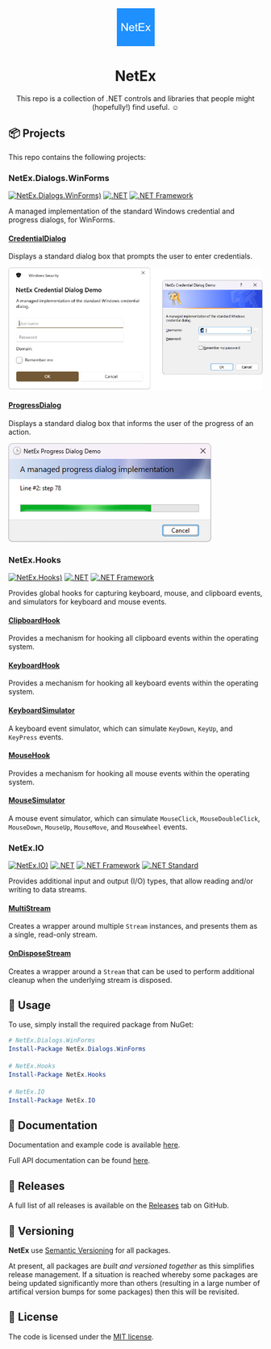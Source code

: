 ﻿<div align="center">

<img src="res/images/icon.png" alt="NetEx.WinForms.ProgressDialog" width="75" />

# NetEx

This repo is a collection of .NET controls and libraries that people might (hopefully!) find useful. :relaxed:

</div>

## 📦 Projects

This repo contains the following projects:

### NetEx.Dialogs.WinForms
[![NetEx.Dialogs.WinForms)](https://img.shields.io/nuget/v/NetEx.Dialogs.WinForms.svg)](https://www.nuget.org/packages/NetEx.Dialogs.WinForms/) [![.NET](https://img.shields.io/badge/.net%20-5.0+-8A2BE2)](https://dotnet.microsoft.com/download) [![.NET Framework](https://img.shields.io/badge/.net%20framework-2.0+-8A2BE2)](https://dotnet.microsoft.com/en-us/download/dotnet-framework)

A managed implementation of the standard Windows credential and progress dialogs, for WinForms.

#### [CredentialDialog](https://peckmore.github.io/NetEx/overview/dialogs.winforms/credentialdialog.html)
Displays a standard dialog box that prompts the user to enter credentials.

![Credential Dialog)](res/images/credential-dialog-both.png)

#### [ProgressDialog](https://peckmore.github.io/NetEx/overview/dialogs.winforms/progressdialog.html)
Displays a standard dialog box that informs the user of the progress of an action.

![Progress Dialog)](res/images/progress-dialog-new.png)

### NetEx.Hooks
[![NetEx.Hooks)](https://img.shields.io/nuget/v/NetEx.Hooks.svg)](https://www.nuget.org/packages/NetEx.Hooks/) [![.NET](https://img.shields.io/badge/.net%20-5.0+-8A2BE2)](https://dotnet.microsoft.com/download) [![.NET Framework](https://img.shields.io/badge/.net%20framework-2.0+-8A2BE2)](https://dotnet.microsoft.com/en-us/download/dotnet-framework)

Provides global hooks for capturing keyboard, mouse, and clipboard events, and simulators for keyboard and mouse events.

#### [ClipboardHook](https://peckmore.github.io/NetEx/overview/hooks/clipboardhook.html)
Provides a mechanism for hooking all clipboard events within the operating system.

#### [KeyboardHook](https://peckmore.github.io/NetEx/overview/hooks/keyboardhook.html)
Provides a mechanism for hooking all keyboard events within the operating system.
#### [KeyboardSimulator](https://peckmore.github.io/NetEx/overview/hooks/keyboardsimulator.html)
A keyboard event simulator, which can simulate `KeyDown`, `KeyUp`, and `KeyPress` events.
#### [MouseHook](https://peckmore.github.io/NetEx/overview/hooks/mousehook.html)
Provides a mechanism for hooking all mouse events within the operating system.

#### [MouseSimulator](https://peckmore.github.io/NetEx/overview/hooks/mousesimulator.html)
A mouse event simulator, which can simulate `MouseClick`, `MouseDoubleClick`, `MouseDown`, `MouseUp`, `MouseMove`, and `MouseWheel` events.

### NetEx.IO
[![NetEx.IO)](https://img.shields.io/nuget/v/NetEx.IO.svg)](https://www.nuget.org/packages/NetEx.IO/) [![.NET](https://img.shields.io/badge/.net%20-5.0+-8A2BE2)](https://dotnet.microsoft.com/download) [![.NET Framework](https://img.shields.io/badge/.net%20framework-2.0+-8A2BE2)](https://dotnet.microsoft.com/en-us/download/dotnet-framework) [![.NET Standard](https://img.shields.io/badge/.net%20standard-2.0+-8A2BE2)](https://dotnet.microsoft.com/en-us/platform/dotnet-standard)

Provides additional input and output (I/O) types, that allow reading and/or writing to data streams.

#### [MultiStream](https://peckmore.github.io/NetEx/overview/io/multistream.html)
Creates a wrapper around multiple `Stream` instances, and presents them as a single, read-only stream.
#### [OnDisposeStream](https://peckmore.github.io/NetEx/overview/io/ondisposestream.html)
Creates a wrapper around a `Stream` that can be used to perform additional cleanup when the underlying stream is disposed.

## 🙌 Usage

To use, simply install the required package from NuGet:

```powershell
# NetEx.Dialogs.WinForms
Install-Package NetEx.Dialogs.WinForms

# NetEx.Hooks
Install-Package NetEx.Hooks

# NetEx.IO
Install-Package NetEx.IO
```

## 📖 Documentation

Documentation and example code is available [here](https://peckmore.github.io/NetEx/overview/overview.html).

Full API documentation can be found [here](https://peckmore.github.io/NetEx/api/NetEx.Dialogs.WinForms.html).

## 🚀 Releases

A full list of all releases is available on the [Releases](https://github.com/Peckmore/NetEx/releases) tab on GitHub.

## 🔢 Versioning

**NetEx** use [Semantic Versioning](https://semver.org) for all packages.

At present, all packages are _built and versioned together_ as this simplifies release management. If a situation is reached whereby some packages are being updated significantly more than others (resulting in a large number of artifical version bumps for some packages) then this will be revisited.

## 📄 License

The code is licensed under the [MIT license](https://github.com/Peckmore/NetEx?tab=readme-ov-file#MIT-1-ov-file).
